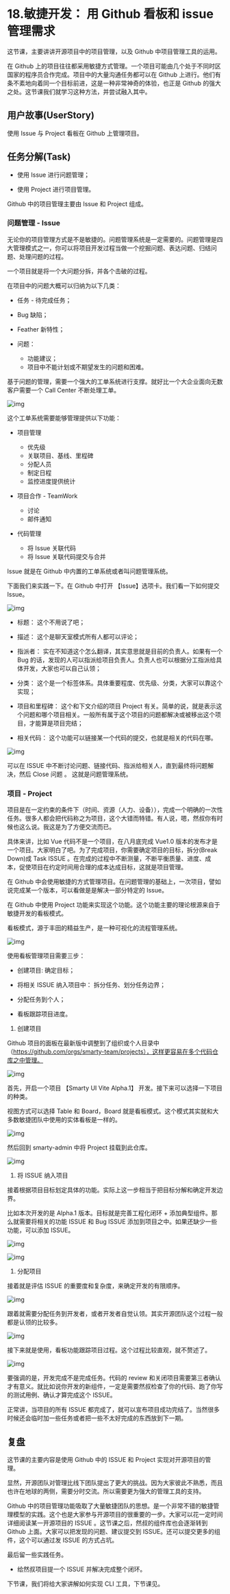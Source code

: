 # 18.敏捷开发： 用 Github 看板和 issue 管理需求

这节课，主要讲讲开源项目中的项目管理，以及 Github 中项目管理工具的运用。

在 Github 上的项目往往都采用敏捷方式管理。一个项目可能由几个处于不同时区国家的程序员合作完成。项目中的大量沟通任务都可以在 Github 上进行。他们有条不紊地向着同一个目标前进，这是一种非常神奇的体验，也正是 Github 的强大之处。这节课我们就学习这种方法，并尝试融入其中。

## 用户故事(UserStory)

使用 Issue 与 Project 看板在 Github 上管理项目。

## 任务分解(Task)

- 使用 Issue 进行问题管理；

- 使用 Project 进行项目管理。

Github 中的项目管理主要由 Issue 和 Project 组成。

### 问题管理 - Issue

无论你的项目管理方式是不是敏捷的。问题管理系统是一定需要的。问题管理是四大管理模式之一，你可以将项目开发过程当做一个挖掘问题、表达问题、归结问题、处理问题的过程。

一个项目就是将一个大问题分拆，并各个击破的过程。

在项目中的问题大概可以归纳为以下几类：

- 任务  - 待完成任务；

- Bug 缺陷；

- Feather 新特性；

- 问题：
  - 功能建议；
  - 项目中不能计划或不期望发生的问题和困难。

基于问题的管理，需要一个强大的工单系统进行支撑。就好比一个大企业面向无数客户需要一个 Call Center 不断处理工单。

![img](./images/c9838825c5794219a9e9fb084fa9302e~tplv-k3u1fbpfcp-zoom-1.image.png)

这个工单系统需要能够管理提供以下功能：

- 项目管理
  - 优先级
  - 关联项目、基线、里程碑
  - 分配人员
  - 制定日程
  - 监控进度提供统计

- 项目合作 - TeamWork
  - 讨论
  - 邮件通知

- 代码管理
  - 将 Issue 关联代码
  - 将 Issue 关联代码提交与合并

Issue 就是在 Github 中内置的工单系统或者叫问题管理系统。

下面我们来实践一下。在 Github 中打开 【Issue】选项卡。我们看一下如何提交 Issue。

![img](./images/5a681b121342490c842d7db4195d85f6~tplv-k3u1fbpfcp-zoom-1.image.png)

- 标题： 这个不用说了吧；

- 描述： 这个是聊天室模式所有人都可以评论；

- 指派者： 实在不知道这个怎么翻译，其实意思就是目前的负责人。如果有一个 Bug 的话，发现的人可以指派给项目负责人。负责人也可以根据分工指派给具体开发，大家也可以自己认领；

- 分类： 这个是一个标签体系。具体重要程度、优先级、分类，大家可以靠这个实现；

- 项目和里程碑： 这个和下文介绍的项目 Project 有关。简单的说，就是表示这个问题和哪个项目相关。一般所有属于这个项目的问题都解决或被移出这个项目，才能算是项目完结；

- 相关代码： 这个功能可以链接某一个代码的提交，也就是相关的代码在哪。

![img](./images/648a84e2f92a435e8b39251bc0b7e687~tplv-k3u1fbpfcp-zoom-1.image.png)

可以在 ISSUE 中不断讨论问题、链接代码、指派给相关人，直到最终将问题解决，然后 Close 问题 。 这就是问题管理系统。

### 项目 - Project

项目是在一定约束的条件下（时间、资源（人力、设备）），完成一个明确的一次性任务。很多人都会把代码称之为项目，这个大错而特错。有人说，嗯，然叔你有时候也这么说。我这是为了方便交流而已。

具体来讲，比如 Vue 代码不是一个项目，在八月底完成 Vue1.0 版本的发布才是一个项目。大家明白了吧。为了完成项目，你需要确定项目的目标，拆分(Break Down)成 Task ISSUE 。在完成的过程中不断测量，不断平衡质量、进度、成本，促使项目在约定时间用合理的成本达成目标，这就是项目管理。

在 Github 中会使用敏捷的方式管理项目。在问题管理的基础上，一次项目，譬如说完成某一个版本，可以看做是是解决一部分特定的 Issue。

在 Github 中使用 Project 功能来实现这个功能。这个功能主要的理论根源来自于敏捷开发的看板模式。

看板模式，源于丰田的精益生产，是一种可视化的流程管理系统。

![img](./images/3e03b0a8dc7e4b3cac4be78537ab32a4~tplv-k3u1fbpfcp-zoom-1.image.png)

使用看板管理项目需要三步：

- 创建项目:  确定目标；

- 将相关 ISSUE 纳入项目中： 拆分任务、划分任务边界；

- 分配任务到个人；

- 看板跟踪项目进度。

1. 创建项目

Github 项目的面板在最新版中调整到了组织或个人目录中（https://github.com/orgs/smarty-team/projects），这样更容易在多个代码仓库之中管理。

![img](./images/6986aaa5350044d98e7d6788c4cabff8~tplv-k3u1fbpfcp-zoom-1.image.png)

首先，开启一个项目 【Smarty UI Vite Alpha.1】 开发。接下来可以选择一下项目的种类。

视图方式可以选择 Table 和 Board，Board 就是看板模式。这个模式其实就和大多数敏捷团队中使用的实体看板是一样的。

![img](./images/c23b7c6faa85472486c81f2612597173~tplv-k3u1fbpfcp-zoom-1.image.png)

然后回到 smarty-admin 中将 Project 挂载到此仓库。

![img](./images/ec8281f90758411a8c312fcc439a8a47~tplv-k3u1fbpfcp-zoom-1.image.png)

1. 将 ISSUE 纳入项目

接着根据项目目标划定具体的功能。实际上这一步相当于把目标分解和确定开发边界。

比如本次开发的是 Alpha.1 版本。目标就是完善工程化闭环 + 添加典型组件。那么就需要将相关的功能 ISSUE 和 Bug ISSUE 添加到项目之中。如果还缺少一些功能，可以添加 ISSUE。

![img](./images/98ab94d8416d48eca4e6974aa051de69~tplv-k3u1fbpfcp-zoom-1.image.png)

![img](./images/3e231de99f5141cb9a99fbb5426ba76f~tplv-k3u1fbpfcp-zoom-1.image.png)

1. 分配项目

接着就是评估 ISSUE 的重要度和复杂度，来确定开发的有限顺序。

![img](./images/bade5701b141457aac1d2357d978f9ba~tplv-k3u1fbpfcp-zoom-1.image.png)

跟着就需要分配任务到开发者，或者开发者自觉认领。其实开源团队这个过程一般都是认领的比较多。

![img](./images/bf153fba4d1f4ab69c7163f6d6f1b09c~tplv-k3u1fbpfcp-zoom-1.image.png)

接下来就是使用，看板功能跟踪项目过程。这个过程比较直观，就不赘述了。 

![img](./images/183b0bf5bf9f44779e3a5f536f8c941f~tplv-k3u1fbpfcp-zoom-1.image.png)

要强调的是，开发完成不是完成任务。代码的 review 和关闭项目需要第三者确认才有意义。就比如说你开发的新组件，一定是需要然叔检查了你的代码、跑了你写的测试用例、确认才算完成这个 ISSUE。

正常讲，当项目的所有 ISSUE 都完成了，就可以宣布项目成功完结了。当然很多时候还会临时加一些任务或者把一些不太好完成的东西放到下一期。

## 复盘

这节课的主要内容是使用 Github 中的 ISSUE 和 Project 实现对开源项目的管理。

显然，开源团队对管理比线下团队提出了更大的挑战。因为大家彼此不熟悉，而且也许在地球的两侧，需要分时交流。所以需要更为强大的管理工具的支持。

Github 中的项目管理功能吸取了大量敏捷团队的思想。是一个非常不错的敏捷管理模型的实践。这个也是大家参与开源项目的很重要的一步。大家可以花一定时间详细阅读某一开源项目的 ISSUE 。这节课之后，然叔的组件库也会逐渐转到 Github 上面。大家可以把发现的问题、建议提交到 ISSUE。还可以提交更多的组件，这个可以通过发 ISSUE 的方式占坑。

最后留一些实践任务。

- 给然叔项目提一个 ISSUE 并解决完成整个闭环。

下节课，我们将给大家讲解如何实现 CLI 工具，下节课见。 

